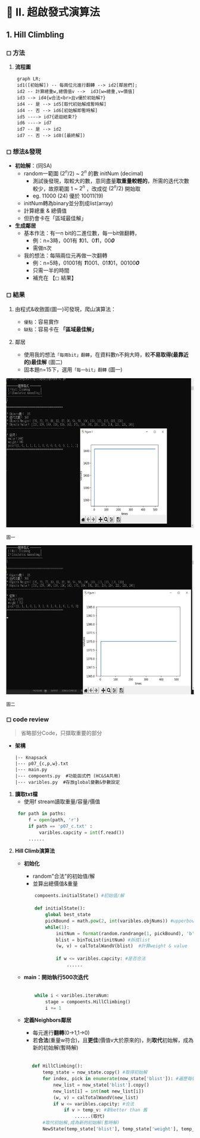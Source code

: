
# 🔵 Ⅱ. 超啟發式演算法
## 1. Hill Climbling

### ◻ 方法
1. **流程圖**
```mermaid
    graph LR;
    id1([初始解]) -- 每兩位元進行翻轉 --> id2[鄰居們];
    id2 -- 計算總重w,總價值v -->  id3[w=總重,v=價值]
    id3 --> id4{w合法<br>且v優於初始解?} 
    id4 -- 是 --> id5[取代初始解成暫時解]
    id4 -- 否 --> id6[初始解即暫時解]
    id5 ----> id7{遞迴結束?}
    id6 ----> id7
    id7 -- 是 --> id2
    id7 -- 否 --> id8([最終解])
```    

### ◻ 想法&發現
* **初始解**：(同SA)
    * random一範圍 $(2^{n}/2)$ ~ $2^{n}$ 的數 initNum (decimal)
        * 測試後發現，取較大的數，意同盡量**取重量較輕的**，所需的迭代次數較少，故原範圍 $1$ ~ $2^{n}$ ，改成從 $(2^{n}/2)$ 開始取
        * eg. 11000 (24) 優於 10011(19)
    * initNum轉為binary並分割成list(array)
    * 計算總重 & 總價值
    * 但扔會卡在「區域最佳解」
* **生成鄰居**
    * 基本作法：有一n bit的二進位數，每一bit做翻轉，
        * 例：n=3時，001有 ***1***01、0***1***1，00***0***
        * 需做n次
    * 我的想法：每隔兩位元再做一次翻轉
        * 例：n=5時，01001有 ***1***1001、01***1***01，00100***0***
        * 只需一半的時間
        * 補充在 【◻ 結果】
### ◻ 結果
1. 由程式&收斂圖(圖一)可發現，爬山演算法：
    * `優點`：容易實作
    * `缺點`：容易卡在 **「區域最佳解」**
    
2. 鄰居
    * 使用我的想法`「每兩bit」翻轉`，在資料數n不夠大時，較**不易取得(最靠近的)最佳解** (圖二)
    * 固本題n=15下，選用`「每一bit」翻轉` (圖一)

<img src="https://github.com/lanac0911/deepLearning/blob/main/imgs/HC2.jpg" width="auto" height="400" />

`圖一`


<img src="https://github.com/lanac0911/deepLearning/blob/main/imgs/HC2-2.jpg" width="auto" height="400" />

`圖二`


### ◻ code review
> 省略部分Code，只擷取重要的部分
* **架構**
    ```
    |-- Knapsack   
    |--- p07_{c,p,w}.txt
    |--- main.py  
    |--- compoents.py  #功能函式們 (HC&SA共用)
    |--- varibles.py  #存放global變數&參數設定
    ```

1. **讀取txt檔**
    * 使用f stream讀取重量/容量/價值
   ```python
    for path in paths:
        f = open(path, 'r')
        if path == 'p07_c.txt' :
            varibles.capcity = int(f.read())
        ......
   ```
2. **Hill Climb演算法**
    * **初始化**
        * random"合法"的初始值/解
        * 並算出總價值&重量
        ```python
            compoents.initialState() #初始值/解

            def initialState():
                global best_state
                pickBound = math.pow(2, int(varibles.objNums)) #upperbound: 2^15
                while(1):
                    initNum = format(random.randrange(1, pickBound), 'b') #範圍: 1 - 2^15
                    blist = binToList(initNum) #拆成list
                    (w, v) = calTotalWandV(blist)  #計算weight & value

                    if w <= varibles.capcity: #是否合法
                        ......
        ```    
    * **main：開始執行500次迭代**
        ```python

            while i < varibles.iteraNum:
                stage = compoents.HillClimbing() 
                i += 1
        ```

    * **定義Neighbors鄰居**
        * 每元進行**翻轉**(0→1,1→0)    
        * 若**合法**(重量w符合)，且**更佳**(價值v大於原來的)，則**取代**初始解，成為新的初始解(暫時解)
         ```python

            def HillClimbing():
                temp_state = now_state.copy() #取得初始解
                for index, pick in enumerate(now_state['blist']): #遍歷每個位元
                    new_list = now_state['blist'].copy()
                    new_list[i] = int(not new_list[i])
                    (w, v) = calTotalWandV(new_list)
                    if w <= varibles.capcity: #合法
                        if v > temp_v: #新better than 舊
                            ......(取代)  
                #取代初始解,成為新的初始解(暫時解)
                NewState(temp_state['blist'], temp_state['weight'], temp_v)   
        ```
